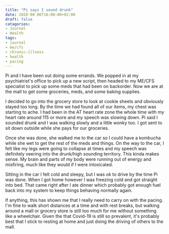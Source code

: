 ```yaml
---
title: "Pi says I sound drunk"
date: 2020-08-06T16:00:00+02:00
draft: false
catagories:
- Journal
- Health
tags:
- journal 
- me/cfs 
- chronic-illness 
- health
- pacing
---
```


Pi and I have been out doing some errands. We popped in at my psychiatrist's office to pick up a new script, then headed to my ME/CFS specialist to pick up some meds that had been on backorder. Now we are at the mall to get some groceries, meds, and some baking supplies.

I decided to go into the grocery store to look at cookie sheets and obviously stayed too long. By the time we had found all of our items, my chest was starting to ache. I had been in the AT heart rate zone the whole time with my heart rate around 115 or more and my speech was slowing down. Pi said I sounded drunk and I was walking slowly and a little wonky too. I got sent to sit down outside while she pays for our groceries.

Once she was done, she walked me to the car so I could have a kombucha while she wet to get the rest of the meds and things. On the way to the car, I felt like my legs were going to collapse at times and my speech was definitely veering into the drunk/high sounding territory. This kinda makes sense. My brain and parts of my body were running out of energy and misfiring, much like they would if I were intoxicated.

Sitting in the car I felt cold and sleepy, but I was ok to drive by the time Pi was done. When I got home however I was freezing cold and got straight into bed. That came right after I ate dinner which probably got enough fuel back into my system to keep things behaving normally again.

If anything, this has shown me that I really need to carry on with the pacing. I'm fine to walk short distances at a time and with rest breaks, but walking around a mall or grocery store is still too much for me without something like a wheelchair. Given the that Covid-19 is still so prevalent, it's probably best that I stick to resting at home and just doing the driving of others to the mall.
